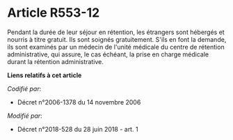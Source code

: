 # Article R553-12

Pendant la durée de leur séjour en rétention, les étrangers sont hébergés et nourris à titre gratuit. Ils sont soignés
gratuitement. S'ils en font la demande, ils sont examinés par un médecin de l'unité médicale du centre de rétention
administrative, qui assure, le cas échéant, la prise en charge médicale durant la rétention administrative.

**Liens relatifs à cet article**

_Codifié par_:

  - Décret n°2006-1378 du 14 novembre 2006

_Modifié par_:

  - Décret n°2018-528 du 28 juin 2018 - art. 1
